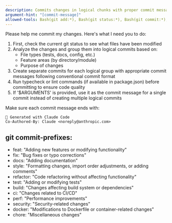 ```yaml
---
description: Commits changes in logical chunks with proper commit messages
argument-hint: "[commit-message]"
allowed-tools: Bash(git add:*), Bash(git status:*), Bash(git commit:*), Bash(git log:*), Bash(git diff:*), Bash(git ls-files:*)
---
```


Please help me commit my changes. Here's what I need you to do:

1. First, check the current git status to see what files have been modified
2. Analyze the changes and group them into logical commits based on:
   - File types (tests, docs, config, etc.)
   - Feature areas (by directory/module)
   - Purpose of changes
3. Create separate commits for each logical group with appropriate commit messages following conventional commit format
4. Run typecheck or lint commands (if available in package.json) before committing to ensure code quality
5. If '$ARGUMENTS' is provided, use it as the commit message for a single commit instead of creating multiple logical commits

Make sure each commit message ends with:

```
🤖 Generated with Claude Code
Co-Authored-By: Claude <noreply@anthropic.com>
```

## git commit-prefixes:

- feat: "Adding new features or modifying functionality"
- fix: "Bug fixes or typo corrections"
- docs: "Adding documentation"
- style: "Formatting changes, import order adjustments, or adding comments"
- refactor: "Code refactoring without affecting functionality"
- test: "Adding or modifying tests"
- build: "Changes affecting build system or dependencies"
- ci: "Changes related to CI/CD"
- perf: "Performance improvements"
- security: "Security-related changes"
- docker: "Modifications to Dockerfile or container-related changes"
- chore: "Miscellaneous changes"